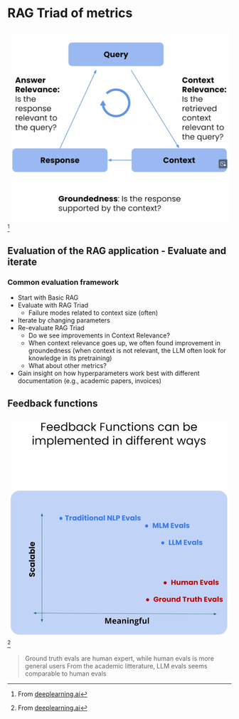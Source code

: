 # RAG Triad of metrics

![Screenshot from 2024-02-22 14-39-42.png](Screenshot%20from%202024-02-22%2014-39-42.png)[^1]

## Evaluation of the RAG application - Evaluate and iterate

### Common evaluation framework
- Start with Basic RAG
- Evaluate with RAG Triad
	- Failure modes related to context size (often)
- Iterate by changing parameters
- Re-evaluate RAG Triad
	- Do we see improvements in Context Relevance?
	- When context relevance goes up,  we often found improvement in groundedness (when context is not relevant, the LLM often look for knowledge in its pretraining)
	- What about other metrics?
- Gain insight on how hyperparameters work best with different documentation (e.g., academic papers, invoices)

## Feedback functions
![Screenshot from 2024-02-23 09-38-21.png](Screenshot%20from%202024-02-23%2009-38-21.png)[^1]

> Ground truth evals are human expert, while human evals is more general users
> From the academic litterature, LLM evals seems comparable to human evals

[^1]: From [deeplearning.ai](https://learn.deeplearning.ai/courses/building-evaluating-advanced-rag)
